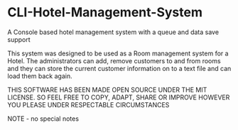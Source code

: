 # CLI-Hotel-Management-System
A Console based hotel management system with a queue and data save support

This system was designed to be used as a Room management system for a Hotel. The administrators can add, remove customers to and from rooms and they can store the current customer information on to a text file and can load them back again.

THIS SOFTWARE HAS BEEN MADE OPEN SOURCE UNDER THE MIT LICENSE. SO FEEL FREE TO COPY, ADAPT, SHARE OR IMPROVE HOWEVER YOU PLEASE UNDER RESPECTABLE CIRCUMSTANCES

NOTE - no special notes
